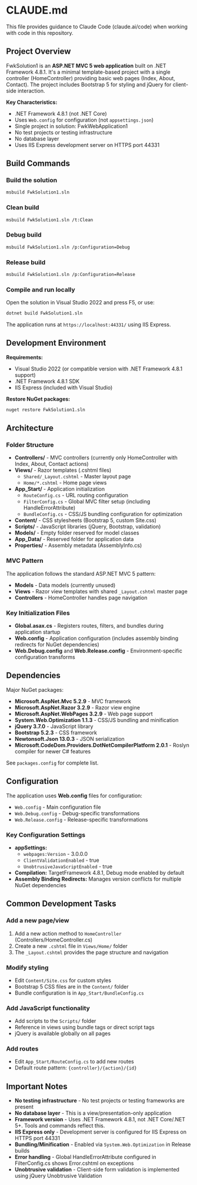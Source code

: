 # CLAUDE.md

This file provides guidance to Claude Code (claude.ai/code) when working with code in this repository.

## Project Overview

FwkSolution1 is an **ASP.NET MVC 5 web application** built on .NET Framework 4.8.1. It's a minimal template-based project with a single controller (HomeController) providing basic web pages (Index, About, Contact). The project includes Bootstrap 5 for styling and jQuery for client-side interaction.

**Key Characteristics:**
- .NET Framework 4.8.1 (not .NET Core)
- Uses `Web.config` for configuration (not `appsettings.json`)
- Single project in solution: FwkWebApplication1
- No test projects or testing infrastructure
- No database layer
- Uses IIS Express development server on HTTPS port 44331

## Build Commands

### Build the solution
```bash
msbuild FwkSolution1.sln
```

### Clean build
```bash
msbuild FwkSolution1.sln /t:Clean
```

### Debug build
```bash
msbuild FwkSolution1.sln /p:Configuration=Debug
```

### Release build
```bash
msbuild FwkSolution1.sln /p:Configuration=Release
```

### Compile and run locally
Open the solution in Visual Studio 2022 and press F5, or use:
```bash
dotnet build FwkSolution1.sln
```

The application runs at `https://localhost:44331/` using IIS Express.

## Development Environment

**Requirements:**
- Visual Studio 2022 (or compatible version with .NET Framework 4.8.1 support)
- .NET Framework 4.8.1 SDK
- IIS Express (included with Visual Studio)

**Restore NuGet packages:**
```bash
nuget restore FwkSolution1.sln
```

## Architecture

### Folder Structure
- **Controllers/** - MVC controllers (currently only HomeController with Index, About, Contact actions)
- **Views/** - Razor templates (.cshtml files)
  - `Shared/_Layout.cshtml` - Master layout page
  - `Home/*.cshtml` - Home page views
- **App_Start/** - Application initialization
  - `RouteConfig.cs` - URL routing configuration
  - `FilterConfig.cs` - Global MVC filter setup (including HandleErrorAttribute)
  - `BundleConfig.cs` - CSS/JS bundling configuration for optimization
- **Content/** - CSS stylesheets (Bootstrap 5, custom Site.css)
- **Scripts/** - JavaScript libraries (jQuery, Bootstrap, validation)
- **Models/** - Empty folder reserved for model classes
- **App_Data/** - Reserved folder for application data
- **Properties/** - Assembly metadata (AssemblyInfo.cs)

### MVC Pattern
The application follows the standard ASP.NET MVC 5 pattern:
- **Models** - Data models (currently unused)
- **Views** - Razor view templates with shared `_Layout.cshtml` master page
- **Controllers** - HomeController handles page navigation

### Key Initialization Files
- **Global.asax.cs** - Registers routes, filters, and bundles during application startup
- **Web.config** - Application configuration (includes assembly binding redirects for NuGet dependencies)
- **Web.Debug.config** and **Web.Release.config** - Environment-specific configuration transforms

## Dependencies

Major NuGet packages:
- **Microsoft.AspNet.Mvc 5.2.9** - MVC framework
- **Microsoft.AspNet.Razor 3.2.9** - Razor view engine
- **Microsoft.AspNet.WebPages 3.2.9** - Web page support
- **System.Web.Optimization 1.1.3** - CSS/JS bundling and minification
- **jQuery 3.7.0** - JavaScript library
- **Bootstrap 5.2.3** - CSS framework
- **Newtonsoft.Json 13.0.3** - JSON serialization
- **Microsoft.CodeDom.Providers.DotNetCompilerPlatform 2.0.1** - Roslyn compiler for newer C# features

See `packages.config` for complete list.

## Configuration

The application uses **Web.config** files for configuration:
- `Web.config` - Main configuration file
- `Web.Debug.config` - Debug-specific transformations
- `Web.Release.config` - Release-specific transformations

### Key Configuration Settings
- **appSettings:**
  - `webpages:Version` - 3.0.0.0
  - `ClientValidationEnabled` - true
  - `UnobtrusiveJavaScriptEnabled` - true
- **Compilation:** TargetFramework 4.8.1, Debug mode enabled by default
- **Assembly Binding Redirects:** Manages version conflicts for multiple NuGet dependencies

## Common Development Tasks

### Add a new page/view
1. Add a new action method to `HomeController` (Controllers/HomeController.cs)
2. Create a new `.cshtml` file in `Views/Home/` folder
3. The `_Layout.cshtml` provides the page structure and navigation

### Modify styling
- Edit `Content/Site.css` for custom styles
- Bootstrap 5 CSS files are in the `Content/` folder
- Bundle configuration is in `App_Start/BundleConfig.cs`

### Add JavaScript functionality
- Add scripts to the `Scripts/` folder
- Reference in views using bundle tags or direct script tags
- jQuery is available globally on all pages

### Add routes
- Edit `App_Start/RouteConfig.cs` to add new routes
- Default route pattern: `{controller}/{action}/{id}`

## Important Notes

- **No testing infrastructure** - No test projects or testing frameworks are present
- **No database layer** - This is a view/presentation-only application
- **Framework version** - Uses .NET Framework 4.8.1, not .NET Core/.NET 5+. Tools and commands reflect this.
- **IIS Express only** - Development server is configured for IIS Express on HTTPS port 44331
- **Bundling/Minification** - Enabled via `System.Web.Optimization` in Release builds
- **Error handling** - Global HandleErrorAttribute configured in FilterConfig.cs shows Error.cshtml on exceptions
- **Unobtrusive validation** - Client-side form validation is implemented using jQuery Unobtrusive Validation
